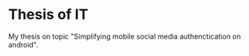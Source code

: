 Thesis of IT
========================

My thesis on topic "Simplifying mobile social media authenctication on android".